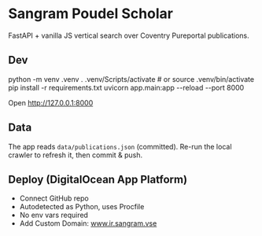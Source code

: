 # Sangram Poudel Scholar

FastAPI + vanilla JS vertical search over Coventry Pureportal publications.

## Dev
python -m venv .venv
. .venv/Scripts/activate  # or source .venv/bin/activate
pip install -r requirements.txt
uvicorn app.main:app --reload --port 8000

Open http://127.0.0.1:8000

## Data
The app reads `data/publications.json` (committed). Re-run the local crawler to refresh it, then commit & push.

## Deploy (DigitalOcean App Platform)
- Connect GitHub repo
- Autodetected as Python, uses Procfile
- No env vars required
- Add Custom Domain: www.ir.sangram.vse

